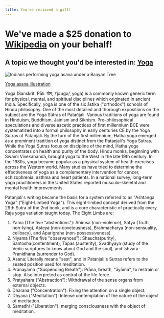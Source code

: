 ```yaml
---
title: You've recieved a gift!
---
```


# We've made a $25 donation to [Wikipedia](http://wikipedia.org) on your behalf!

## A topic we thought you'd be interested in: [Yoga](http://en.wikipedia.org/wiki/Yoga)

![Indians performing yoga asana under a Banyan Tree](http://upload.wikimedia.org/wikipedia/commons/thumb/9/94/Banyans_Yogis.jpeg/640px-Banyans_Yogis.jpeg "Indians performing yoga asana under a Banyan Tree")

[Yoga asana illustration](http://en.wikipedia.org/wiki/File:Banyans_Yogis.jpeg)

Yoga (Sanskrit, Pāli: योग, /ˈjəʊɡə/, yoga) is a commonly known generic term for physical, mental, and spiritual disciplines which originated in ancient India. Specifically, yoga is one of the six āstika ("orthodox") schools of Hindu philosophy. One of the most detailed and thorough expositions on the subject are the Yoga Sūtras of Patañjali. Various traditions of yoga are found in Hinduism, Buddhism, Jainism and Sikhism.
Pre–philosophical speculations and diverse ascetic practices of first millennium BCE were systematized into a formal philosophy in early centuries CE by the Yoga Sutras of Patanjali. By the turn of the first millennium, Hatha yoga emerged as a prominent tradition of yoga distinct from the Patanjali's Yoga Sutras. While the Yoga Sutras focus on discipline of the mind, Hatha yoga concentrates on health and purity of the body.
Hindu monks, beginning with Swami Vivekananda, brought yoga to the West in the late 19th century. In the 1980s, yoga became popular as a physical system of health exercises across the Western world. Many studies have tried to determine the effectiveness of yoga as a complementary intervention for cancer, schizophrenia, asthma and heart patients. In a national survey, long-term yoga practitioners in the United States reported musculo–skeletal and mental health improvements.

Patanjali's writing became the basis for a system referred to as "Ashtanga Yoga" ("Eight-Limbed Yoga"). This eight-limbed concept derived from the 29th Sutra of the 2nd book, and is a core characteristic of practically every Raja yoga variation taught today.
The Eight Limbs are:
1. Yama (The five "abstentions"): Ahimsa (non-violence), Satya (Truth, non-lying), Asteya (non-covetousness), Brahmacharya (non-sensuality, celibacy), and Aparigraha (non-possessiveness).
2. Niyama (The five "observances"): Shaucha(purity), Santosha(contentment), Tapas (austerity), Svadhyaya (study of the Vedic scriptures to know about God and the soul), and Ishvara-Pranidhana (surrender to God).
3. Asana: Literally means "seat", and in Patanjali's Sutras refers to the seated position used for meditation.
4. Pranayama ("Suspending Breath"): Prāna, breath, "āyāma", to restrain or stop. Also interpreted as control of the life force.
5. Pratyahara ("Abstraction"): Withdrawal of the sense organs from external objects.
6. Dharana ("Concentration"): Fixing the attention on a single object.
7. Dhyana ("Meditation"): Intense contemplation of the nature of the object of meditation.
8. Samadhi ("Liberation"): merging consciousness with the object of meditation.
